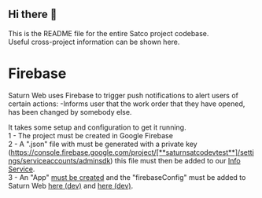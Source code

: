 ## Hi there 👋

This is the README file for the entire Satco project codebase.  
Useful cross-project information can be shown here.

# Firebase
Saturn Web uses Firebase to trigger push notifications to alert users of certain actions:
-Informs user that the work order that they have opened, has been changed by somebody else.

It takes some setup and configuration to get it running.  
1 - The project must be created in Google Firebase  
2 - A ".json" file with must be generated with a private key (https://console.firebase.google.com/project/[**saturnsatcodevtest**]/settings/serviceaccounts/adminsdk) this file must then be added to our [Info Service](https://github.com/satco/info-service/blob/main/src/main/resources/firebase-service-account.json).  
3 - An "App" [must be created](https://console.firebase.google.com/project/saturnsatcodevtest/settings/general) and the "firebaseConfig" must be added to Saturn Web [here (dev)](https://github.com/satco/saturn-frontend-angular/blob/master/src/assets-dev/firebase-messaging-sw.js) and [here (dev)](https://github.com/satco/saturn-frontend-angular/blob/staging/projects/saturn-lib/src/lib/global-dev.ts).  


<!--

**Here are some ideas to get you started:**

🙋‍♀️ A short introduction - what is your organization all about?
🌈 Contribution guidelines - how can the community get involved?
👩‍💻 Useful resources - where can the community find your docs? Is there anything else the community should know?
🍿 Fun facts - what does your team eat for breakfast?
🧙 Remember, you can do mighty things with the power of [Markdown](https://docs.github.com/github/writing-on-github/getting-started-with-writing-and-formatting-on-github/basic-writing-and-formatting-syntax)
-->
